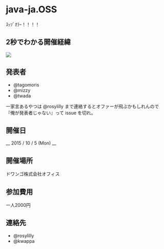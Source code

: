 # java-ja.OSS

ｽｯｿﾞｵﾗｰ！！！！

## 2秒でわかる開催経緯

![](https://dl.dropboxusercontent.com/u/3850554/Monosnap%202015-09-01%2022-52-22.png)

## 発表者

- @tagomoris
- @mizzy
- @twada

一家言あるやつは @rosylilly まで連絡するとオファーが飛ぶかもしれんので『俺が発表者じゃない』って issue を切れ。

## 開催日

__ 2015 / 10 / 5 (Mon) __

## 開催場所

ドワンゴ株式会社オフィス

## 参加費用

一人2000円

## 連絡先

- @rosylilly
- @kwappa
